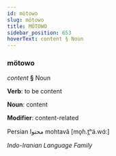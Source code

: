 ```yaml
---
id: mötowo
slug: mötowo
title: MÖTOWO
sidebar_position: 653
hoverText: content § Noun
---
```


### mötowo

*content* **§** Noun

**Verb**: to be content

**Noun**: content

**Modifier**: content-related

Persian محتوا mohtavâ [mo̞ɦ.t̪ʰä.wɑ́ː]

*Indo-Iranian Language Family*